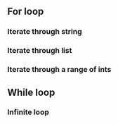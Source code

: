 ## For loop

### Iterate through string

### Iterate through list

### Iterate through a range of ints


## While loop

### Infinite loop
